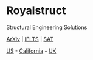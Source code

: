 # Royalstruct
Structural Engineering Solutions

[ArXiv](https://arxiv.org/) | [IELTS](https://ielts.idp.com/bangladesh) | [SAT](https://www.collegeboard.org/) 

[US](https://apply.commonapp.org/dashboard) - [California](https://apply.universityofcalifornia.edu/my-application/) - [UK](https://www.ucas.com/dashboard#/)
